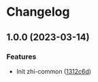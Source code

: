# Changelog

## 1.0.0 (2023-03-14)


### Features

* Init zhi-common ([1312c6d](https://github.com/terwer/zhi-common/commit/1312c6d4bf4d78d25aced2baa9f0cbb46076e563))
